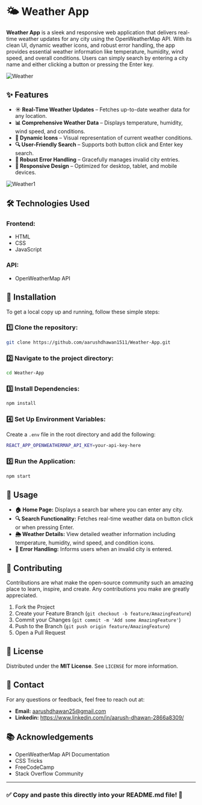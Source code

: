 # 🌤 Weather App  

**Weather App** is a sleek and responsive web application that delivers real-time weather updates for any city using the OpenWeatherMap API. With its clean UI, dynamic weather icons, and robust error handling, the app provides essential weather information like temperature, humidity, wind speed, and overall conditions. Users can simply search by entering a city name and either clicking a button or pressing the Enter key.  

![Weather](https://github.com/user-attachments/assets/1965a279-fb7d-432d-bfd3-85be16691a29)


## ✨ Features  

* **☀️ Real-Time Weather Updates** – Fetches up-to-date weather data for any location.  
* **📊 Comprehensive Weather Data** – Displays temperature, humidity, wind speed, and conditions.  
* **🌟 Dynamic Icons** – Visual representation of current weather conditions.  
* **🔍 User-Friendly Search** – Supports both button click and Enter key search.  
* **🚫 Robust Error Handling** – Gracefully manages invalid city entries.  
* **📱 Responsive Design** – Optimized for desktop, tablet, and mobile devices.


![Weather1](https://github.com/user-attachments/assets/4c8e85d8-88e1-401e-8f23-8922ac8f88e5)

## 🛠 Technologies Used  

### **Frontend:**   
* HTML  
* CSS  
* JavaScript  

### **API:**  
* OpenWeatherMap API  

## 🚀 Installation  

To get a local copy up and running, follow these simple steps:  

### **1️⃣ Clone the repository:**  
```bash
git clone https://github.com/aarushdhawan1511/Weather-App.git
```  

### **2️⃣ Navigate to the project directory:**  
```bash
cd Weather-App
```  

### **3️⃣ Install Dependencies:**  
```bash
npm install
```  

### **4️⃣ Set Up Environment Variables:**  
Create a `.env` file in the root directory and add the following:  
```bash
REACT_APP_OPENWEATHERMAP_API_KEY=your-api-key-here
```  

### **5️⃣ Run the Application:**  
```bash
npm start
```  

## 🎯 Usage  

* **🏠 Home Page:** Displays a search bar where you can enter any city.  
* **🔍 Search Functionality:** Fetches real-time weather data on button click or when pressing Enter.  
* **🌦 Weather Details:** View detailed weather information including temperature, humidity, wind speed, and condition icons.  
* **🚫 Error Handling:** Informs users when an invalid city is entered.  

## 🤝 Contributing  

Contributions are what make the open-source community such an amazing place to learn, inspire, and create. Any contributions you make are greatly appreciated.  

1. Fork the Project  
2. Create your Feature Branch (`git checkout -b feature/AmazingFeature`)  
3. Commit your Changes (`git commit -m 'Add some AmazingFeature'`)  
4. Push to the Branch (`git push origin feature/AmazingFeature`)  
5. Open a Pull Request  

## 📜 License  

Distributed under the **MIT License**. See `LICENSE` for more information.  

## 📩 Contact  

For any questions or feedback, feel free to reach out at:  
* **Email:** aarushdhawan25@gmail.com
* **Linkedin:** https://www.linkedin.com/in/aarush-dhawan-2866a8309/ 

## 📚 Acknowledgements  

* OpenWeatherMap API Documentation  
* CSS Tricks  
* FreeCodeCamp  
* Stack Overflow Community  

---

### ✅ Copy and paste this directly into your **README.md** file! 🚀
